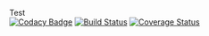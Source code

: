 Test  
[![Codacy Badge](https://api.codacy.com/project/badge/Grade/d798a355610b4045a3aa55e26d537f1f)](https://app.codacy.com/app/LukeHouge/Testing-?utm_source=github.com&utm_medium=referral&utm_content=LukeHouge/Testing-&utm_campaign=Badge_Grade_Dashboard)
[![Build Status](https://travis-ci.org/LukeHouge/Testing-.svg?branch=master)](https://travis-ci.org/LukeHouge/Testing-)
[![Coverage Status](https://coveralls.io/repos/github/LukeHouge/Testing/badge.svg?branch=master)](https://coveralls.io/github/LukeHouge/Testing?branch=master)
